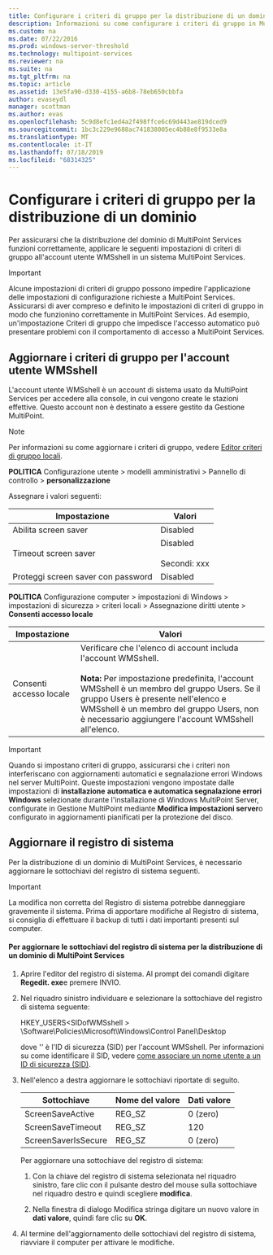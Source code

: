 ```yaml
---
title: Configurare i criteri di gruppo per la distribuzione di un dominio
description: Informazioni su come configurare i criteri di gruppo in MultiPoint Services
ms.custom: na
ms.date: 07/22/2016
ms.prod: windows-server-threshold
ms.technology: multipoint-services
ms.reviewer: na
ms.suite: na
ms.tgt_pltfrm: na
ms.topic: article
ms.assetid: 13e5fa90-d330-4155-a6b8-78eb650cbbfa
author: evaseydl
manager: scottman
ms.author: evas
ms.openlocfilehash: 5c9d8efc1ed4a2f498ffce6c69d443ae819dced9
ms.sourcegitcommit: 1bc3c229e9688ac741838005ec4b88e8f9533e8a
ms.translationtype: MT
ms.contentlocale: it-IT
ms.lasthandoff: 07/18/2019
ms.locfileid: "68314325"
---
```

# <a name="configure-group-policies-for-a-domain-deployment"></a>Configurare i criteri di gruppo per la distribuzione di un dominio
Per assicurarsi che la distribuzione del dominio di MultiPoint Services funzioni correttamente, applicare le seguenti impostazioni di criteri di gruppo all'account utente WMSshell in un sistema MultiPoint Services.  
  
> [!IMPORTANT]  
> Alcune impostazioni di criteri di gruppo possono impedire l'applicazione delle impostazioni di configurazione richieste a MultiPoint Services. Assicurarsi di aver compreso e definito le impostazioni di criteri di gruppo in modo che funzionino correttamente in MultiPoint Services. Ad esempio, un'impostazione Criteri di gruppo che impedisce l'accesso automatico può presentare problemi con il comportamento di accesso a MultiPoint Services.  
  
## <a name="update-group-policies-for-the-wmsshell-user-account"></a>Aggiornare i criteri di gruppo per l'account utente WMSshell 
L'account utente WMSshell è un account di sistema usato da MultiPoint Services per accedere alla console, in cui vengono create le stazioni effettive. Questo account non è destinato a essere gestito da Gestione MultiPoint.
  
> [!NOTE]  
> Per informazioni su come aggiornare i criteri di gruppo, vedere [Editor criteri di gruppo locali](https://technet.microsoft.com/library/dn265982.aspx).  
  
**POLITICA** Configurazione utente > modelli amministrativi > Pannello di controllo > **personalizzazione**  
  
Assegnare i valori seguenti:  
  
|Impostazione|Valori|  
|-----------|----------|  
|Abilita screen saver|Disabled|  
|Timeout screen saver|Disabled<br /><br />Secondi: xxx|  
|Proteggi screen saver con password|Disabled|  
  
**POLITICA** Configurazione computer > impostazioni di Windows > impostazioni di sicurezza > criteri locali > Assegnazione diritti utente > **Consenti accesso locale**  
  
|Impostazione|Valori|  
|-----------|----------|  
|Consenti accesso locale|Verificare che l'elenco di account includa l'account WMSshell.<br /><br />**Nota:** Per impostazione predefinita, l'account WMSshell è un membro del gruppo Users. Se il gruppo Users è presente nell'elenco e WMSshell è un membro del gruppo Users, non è necessario aggiungere l'account WMSshell all'elenco.|  
  
> [!IMPORTANT]  
> Quando si impostano criteri di gruppo, assicurarsi che i criteri non interferiscano con aggiornamenti automatici e segnalazione errori Windows nel server MultiPoint. Queste impostazioni vengono impostate dalle impostazioni di **installazione** **automatica e automatica segnalazione errori Windows** selezionate durante l'installazione di Windows MultiPoint Server, configurate in Gestione MultiPoint mediante **Modifica impostazioni server**o configurato in aggiornamenti pianificati per la protezione del disco.  
  
## <a name="update-the-registry"></a>Aggiornare il registro di sistema  
Per la distribuzione di un dominio di MultiPoint Services, è necessario aggiornare le sottochiavi del registro di sistema seguenti.  
  
> [!IMPORTANT]  
> La modifica non corretta del Registro di sistema potrebbe danneggiare gravemente il sistema. Prima di apportare modifiche al Registro di sistema, si consiglia di effettuare il backup di tutti i dati importanti presenti sul computer.  
  
#### <a name="to-update-registry-subkeys-for-a-domain-deployment-of-multipoint-services"></a>Per aggiornare le sottochiavi del registro di sistema per la distribuzione di un dominio di MultiPoint Services  
  
1.  Aprire l'editor del registro di sistema. Al prompt dei comandi digitare **Regedit. exe**e premere INVIO.  
  
2.  Nel riquadro sinistro individuare e selezionare la sottochiave del registro di sistema seguente:  
  
    HKEY_USERS\<SIDofWMSshell > \Software\Policies\Microsoft\Windows\Control Panel\Desktop  
  
    dove '<SIDofWMSshell>' è l'ID di sicurezza (SID) per l'account WMSshell. Per informazioni su come identificare il SID, vedere [come associare un nome utente a un ID di sicurezza (SID)](https://support.microsoft.com/kb/154599).  
  
3.  Nell'elenco a destra aggiornare le sottochiavi riportate di seguito.  
  
    |Sottochiave|Nome del valore|Dati valore|  
    |----------|--------------|--------------|  
    |ScreenSaveActive|REG_SZ|0 (zero)|  
    |ScreenSaveTimeout|REG_SZ|120|  
    |ScreenSaverIsSecure|REG_SZ|0 (zero)|  
  
    Per aggiornare una sottochiave del registro di sistema:  
  
    1.  Con la chiave del registro di sistema selezionata nel riquadro sinistro, fare clic con il pulsante destro del mouse sulla sottochiave nel riquadro destro e quindi scegliere **modifica**.  
  
    2.  Nella finestra di dialogo Modifica stringa digitare un nuovo valore in **dati valore**, quindi fare clic su **OK**.  
  
4.  Al termine dell'aggiornamento delle sottochiavi del registro di sistema, riavviare il computer per attivare le modifiche. 
